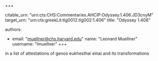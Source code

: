+++


citable_urn: "urn:cts:CHS:Commentaries.AHCIP:Odyssey.1.406.JD3cnyM"
target_urn: "urn:cts:greekLit:tlg0012.tlg002:1.406"
title: "Odyssey 1.406"

authors:
- email: "muellner@chs.harvard.edu"
  name: "Leonard Muellner"
  username: "lmuellner"
+++

<p>in a list of attestations of genos eukhesthai einai and its transformations</p>
